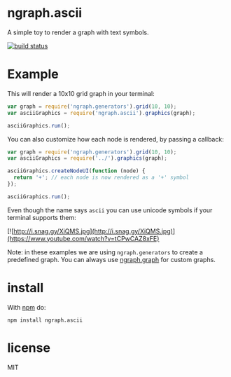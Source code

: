# ngraph.ascii

A simple toy to render a graph with text symbols.

[![build status](https://secure.travis-ci.org/anvaka/ngraph.ascii.png)](http://travis-ci.org/anvaka/ngraph.ascii)
# Example

This will render a 10x10 grid graph in your terminal:

``` js
var graph = require('ngraph.generators').grid(10, 10);
var asciiGraphics = require('ngraph.ascii').graphics(graph);

asciiGraphics.run();
```

You can also customize how each node is rendered, by passing a callback:

``` js
var graph = require('ngraph.generators').grid(10, 10);
var asciiGraphics = require('../').graphics(graph);

asciiGraphics.createNodeUI(function (node) {
  return '+'; // each node is now rendered as a '+' symbol
});

asciiGraphics.run();
```

Even though the name says `ascii` you can use unicode symbols if your terminal supports them:

[![http://i.snag.gy/XiQMS.jpg](http://i.snag.gy/XiQMS.jpg)](https://www.youtube.com/watch?v=tCPwCAZ8xFE)

Note: in these examples we are using `ngraph.generators` to create a predefined graph.
You can always use [ngraph.graph](https://github.com/anvaka/ngraph.graph) for custom graphs.

# install

With [npm](https://npmjs.org) do:

```
npm install ngraph.ascii
```

# license

MIT
